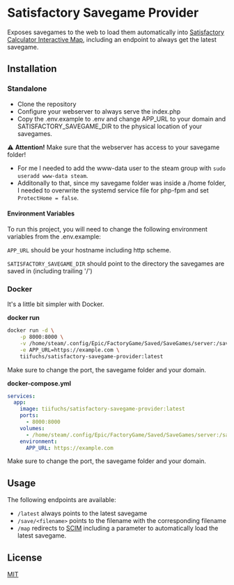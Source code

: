 
# Satisfactory Savegame Provider

Exposes savegames to the web to load them automatically into [Satisfactory Calculator Interactive Map](https://satisfactory-calculator.com/en/interactive-map), including an endpoint to always get the latest savegame.


## Installation


### Standalone

- Clone the repository
- Configure your webserver to always serve the index.php
- Copy the .env.example to .env and change APP_URL to your domain and SATISFACTORY_SAVEGAME_DIR to the physical location of your savegames.

⚠️ **Attention!** Make sure that the webserver has access to your savegame folder!  
- For me I needed to add the www-data user to the steam group with `sudo useradd www-data steam`. 
- Additonally to that, since my savegame folder was inside a /home folder, I needed to overwrite the systemd service file for php-fpm and set `ProtectHome = false`.

#### Environment Variables

To run this project, you will need to change the following environment variables from the .env.example:

`APP_URL` should be your hostname including http scheme.

`SATISFACTORY_SAVEGAME_DIR` should point to the directory the savegames are saved in (including trailing '/')


### Docker

It's a little bit simpler with Docker.

**docker run**
```bash
docker run -d \
    -p 8000:8000 \
    -v /home/steam/.config/Epic/FactoryGame/Saved/SaveGames/server:/saves \
    -e APP_URL=https://example.com \
    tiifuchs/satisfactory-savegame-provider:latest
```

Make sure to change the port, the savegame folder and your domain.

**docker-compose.yml**
```yaml
services:
  app:
    image: tiifuchs/satisfactory-savegame-provider:latest
    ports:
      - 8000:8000
    volumes:
      - /home/steam/.config/Epic/FactoryGame/Saved/SaveGames/server:/saves
    environment:
      APP_URL: https://example.com
```

Make sure to change the port, the savegame folder and your domain.


## Usage

The following endpoints are available:

- `/latest` always points to the latest savegame
- `/save/<filename>` points to the filename with the corresponding filename
- `/map` redirects to [SCIM](https://satisfactory-calculator.com/en/interactive-map) including a parameter to automatically load the latest savegame.

## License

[MIT](/LICENSE.md)

